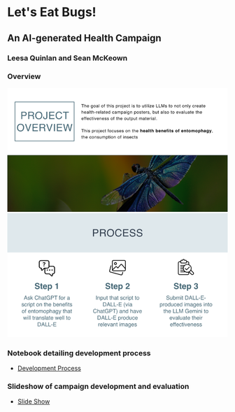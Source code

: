 # Let's Eat Bugs!

## An AI-generated Health Campaign

### Leesa Quinlan and Sean McKeown


### Overview
![](slides/slide03.png)
![](slides/slide04.png)

### Notebook detailing development process

- [Development Process](development_process/HealthCommProject.ipynb)

### Slideshow of campaign development and evaluation

- [Slide Show](slides.md)




